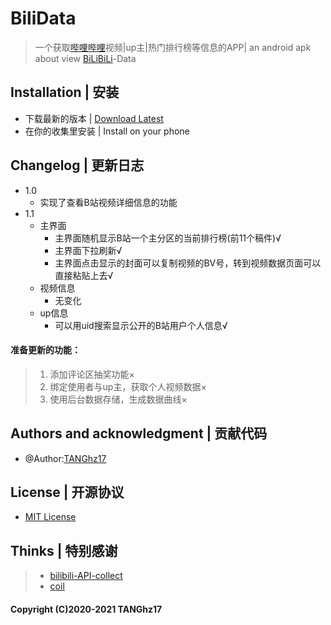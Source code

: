 # BiliData

> 一个获取[哔哩哔哩](https://www.bilibili.com/)视频|up主|热门排行榜等信息的APP| an android apk about view [BiLiBiLi](https://www.bilibili.com/)-Data

## Installation | 安装
 - 下载最新的版本 | [Download Latest](https://github.com/TANGhz17/BiliData/releases)
 - 在你的收集里安装 | Install on your phone

## Changelog | 更新日志
- 1.0
   - 实现了查看B站视频详细信息的功能
- 1.1
   - 主界面
     - 主界面随机显示B站一个主分区的当前排行榜(前11个稿件)√
     - 主界面下拉刷新√
     - 主界面点击显示的封面可以复制视频的BV号，转到视频数据页面可以直接粘贴上去√
   - 视频信息
     - 无变化
   - up信息
     - 可以用uid搜索显示公开的B站用户个人信息√
#### 准备更新的功能：
 > 1. 添加评论区抽奖功能×
 > 2. 绑定使用者与up主，获取个人视频数据×
 > 3. 使用后台数据存储，生成数据曲线×

## Authors and acknowledgment | 贡献代码
 - @Author:[TANGhz17](https://github.com/TANGhz17)

## License | 开源协议
 - [MIT License](https://github.com/TANGhz17/BiliData/blob/master/LICENSE)
 
## Thinks | 特别感谢
 > - [bilibili-API-collect](https://github.com/SocialSisterYi/bilibili-API-collect)
 > - [coil](https://coil-kt.github.io/coil)

#### Copyright (C)2020-2021 TANGhz17

